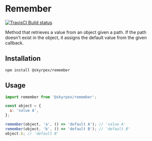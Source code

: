 # Remember

[![TravisCI Build status](https://travis-ci.org/skyrpex/remember.svg?branch=master)](https://travis-ci.org/skyrpex/remember)

Method that retrieves a value from an object given a path. If the path doesn't exist in the object, it assigns the default value from the given callback.

## Installation

`npm install @skyrpex/remember`

## Usage

```js
import remember from '@skyrpex/remember';

const object = {
  a: 'value A',
};

remember(object, 'a', () => 'default A'); // 'value A'
remember(object, 'b', () => 'default B'); // 'default B'
object.b; // 'default B'
```
